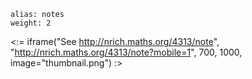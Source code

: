 ````
alias: notes
weight: 2
````

<:= iframe("See http://nrich.maths.org/4313/note", "http://nrich.maths.org/4313/note?mobile=1", 700, 1000, image="thumbnail.png") :>